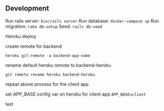 ## Development

Run rails server: `bin/rails server`
Run database: `docker-compose up`
Run migration: `rake db:setup`
Seed: `rails db:seed`


Heroku deploy

create remote for backend

`heroku git:remote -a backend-app-name`

rename default heroku remote to backend-heroku

`git remote rename heroku backend-heroku`

repeat above process for the client app

set APP_BASE config var on heroku for client app
`APP_BASE=client`

test
